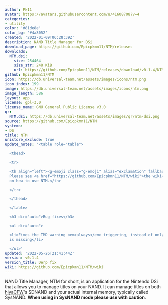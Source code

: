 ```yaml
---
author: Pk11
avatar: https://avatars.githubusercontent.com/u/41608708?v=4
categories:
- utility
color: '#81de8e'
color_bg: '#4a8052'
created: '2022-01-09T06:28:39Z'
description: NAND Title Manager for DSi
download_page: https://github.com/Epicpkmn11/NTM/releases
downloads:
  NTM.dsi:
    size: 254464
    size_str: 248 KiB
    url: https://github.com/Epicpkmn11/NTM/releases/download/v0.1.4/NTM.dsi
github: Epicpkmn11/NTM
icon: https://db.universal-team.net/assets/images/icons/ntm.png
icon_index: 199
image: https://db.universal-team.net/assets/images/icons/ntm.png
image_length: 586
layout: app
license: gpl-3.0
license_name: GNU General Public License v3.0
qr:
  NTM.dsi: https://db.universal-team.net/assets/images/qr/ntm-dsi.png
source: https://github.com/Epicpkmn11/NTM
systems:
- DS
title: NTM
unistore_exclude: true
update_notes: '<table role="table">

  <thead>

  <tr>

  <th align="left"><g-emoji class="g-emoji" alias="exclamation" fallback-src="https://github.githubassets.com/images/icons/emoji/unicode/2757.png">❗</g-emoji>
  Please see <a href="https://github.com/Epicpkmn11/NTM/wiki">the wiki</a> for information
  on how to use NTM.</th>

  </tr>

  </thead>

  </table>

  <h3 dir="auto">Bug fixes</h3>

  <ul dir="auto">

  <li>Fixes the TMD warning <em>always</em> triggering, instead of only when the TMD
  is missing</li>

  </ul>'
updated: '2022-05-26T21:41:44Z'
version: v0.1.4
version_title: Derp fix
wiki: https://github.com/Epicpkmn11/NTM/wiki
---
```

NAND Title Manager, NTM for short, is an application for the Nintendo DSi that allows you to manage titles on your NAND. It can manage titles on both [hiyaCFW](https://wiki.ds-homebrew.com/hiyacfw/)'s SDNAND and your actual internal memory, typically called SysNAND. **When using in SysNAND mode please use with caution**.